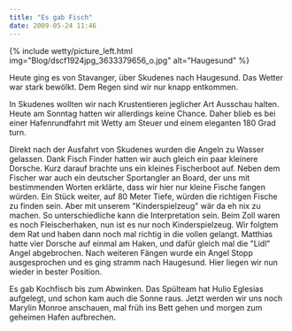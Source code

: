 ```yaml
---
title: "Es gab Fisch"
date: 2009-05-24 11:46
---
```


{% include wetty/picture_left.html img="Blog/dscf1924jpg_3633379656_o.jpg" alt="Haugesund" %}

Heute ging es von Stavanger, über Skudenes nach Haugesund. Das Wetter war stark bewölkt. Dem Regen sind wir nur knapp entkommen.

<!--more-->

In Skudenes wollten wir nach Krustentieren jeglicher Art Ausschau halten. Heute am Sonntag hatten wir allerdings keine Chance. Daher blieb es bei einer Hafenrundfahrt mit Wetty am Steuer und einem eleganten 180 Grad turn.

Direkt nach der Ausfahrt von Skudenes wurden die Angeln zu Wasser gelassen. Dank Fisch Finder hatten wir auch gleich ein paar kleinere Dorsche. Kurz darauf brachte uns ein kleines Fischerboot auf. Neben dem Fischer war auch ein deutscher Sportangler an Board, der uns mit bestimmenden Worten erklärte, dass wir hier nur kleine Fische fangen würden. Ein Stück weiter, auf 80 Meter Tiefe, würden die richtigen Fische zu finden sein. Aber mit unserem "Kinderspielzeug" wär da eh nix zu machen. So unterschiedliche kann die Interpretation sein. Beim Zoll waren es noch Fleischerhaken, nun ist es nur noch Kinderspielzeug. Wir folgtem dem Rat und haben dann noch mal richtig in die vollen gelangt. Matthias hatte vier Dorsche auf einmal am Haken, und dafür gleich mal die "Lidl" Angel abgebrochen. Nach weiteren Fängen wurde ein Angel Stopp ausgesprochen und es ging stramm nach Haugesund. Hier liegen wir nun wieder in bester Position.

Es gab Kochfisch bis zum Abwinken. Das Spülteam hat Hulio Eglesias aufgelegt, und schon kam auch die Sonne raus. Jetzt werden wir uns noch Marylin Monroe anschauen, mal früh ins Bett gehen und morgen zum geheimen Hafen aufbrechen.